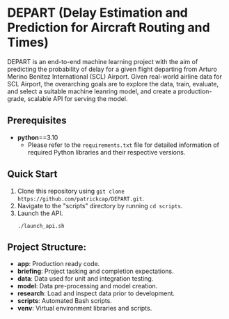 # DEPART (Delay Estimation and Prediction for Aircraft Routing and Times)
DEPART is an end-to-end machine learning project with the aim of predicting the probability of delay for a given flight departing from Arturo Merino Benitez International (SCL) Airport. Given real-world airline data for SCL Airport, the overarching goals are to explore the data, train, evaluate, and select a suitable machine leanring model, and create a production-grade, scalable API for serving the model.

## Prerequisites
- **python**==3.10
    - Please refer to the ```requirements.txt``` file for detailed information of required Python libraries and their respective versions.

## Quick Start
1. Clone this repository using ```git clone https://github.com/patrickcap/DEPART.git```.
2. Navigate to the "scripts" directory by running ```cd scripts```.
3. Launch the API.
    ```
    ./launch_api.sh
    ```

## Project Structure:
- **app**: Production ready code.
- **briefing**: Project tasking and completion expectations.
- **data**: Data used for unit and integration testing.
- **model**: Data pre-processing and model creation.
- **research**: Load and inspect data prior to development.
- **scripts**: Automated Bash scripts.
- **venv**: Virtual environment libraries and scripts.

